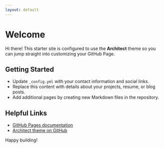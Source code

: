 ```yaml
---
layout: default
---
```


# Welcome

Hi there! This starter site is configured to use the **Architect** theme so you can jump straight into customizing your GitHub Page.

## Getting Started

- Update `_config.yml` with your contact information and social links.
- Replace this content with details about your projects, resume, or blog posts.
- Add additional pages by creating new Markdown files in the repository.

## Helpful Links

- [GitHub Pages documentation](https://docs.github.com/en/pages)
- [Architect theme on GitHub](https://github.com/pages-themes/architect)

Happy building!
